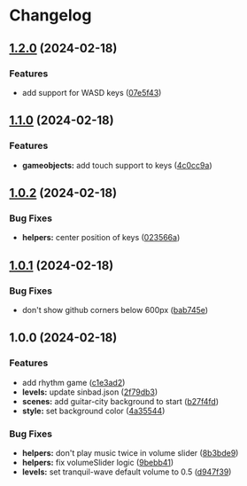 # Changelog

## [1.2.0](https://github.com/remarkablegames/rhythmism/compare/v1.1.0...v1.2.0) (2024-02-18)


### Features

* add support for WASD keys ([07e5f43](https://github.com/remarkablegames/rhythmism/commit/07e5f43b5062caecfe36683d15bfe3315f8deb21))

## [1.1.0](https://github.com/remarkablegames/rhythmism/compare/v1.0.2...v1.1.0) (2024-02-18)


### Features

* **gameobjects:** add touch support to keys ([4c0cc9a](https://github.com/remarkablegames/rhythmism/commit/4c0cc9a7e6b7a3ee9b529da6ec007e3423026680))

## [1.0.2](https://github.com/remarkablegames/rhythmism/compare/v1.0.1...v1.0.2) (2024-02-18)


### Bug Fixes

* **helpers:** center position of keys ([023566a](https://github.com/remarkablegames/rhythmism/commit/023566a660618995a2ea983b4e4f1696adf2cbc5))

## [1.0.1](https://github.com/remarkablegames/rhythmism/compare/v1.0.0...v1.0.1) (2024-02-18)


### Bug Fixes

* don't show github corners below 600px ([bab745e](https://github.com/remarkablegames/rhythmism/commit/bab745e9d4e3de24a25ccbdaaf6c3964132e2201))

## 1.0.0 (2024-02-18)


### Features

* add rhythm game ([c1e3ad2](https://github.com/remarkablegames/rhythmism/commit/c1e3ad217dee836b2598c9778ec6c937f676ccae))
* **levels:** update sinbad.json ([2f79db3](https://github.com/remarkablegames/rhythmism/commit/2f79db36614108f0d66fe2c3a431eb7044ee403b))
* **scenes:** add guitar-city background to start ([b27f4fd](https://github.com/remarkablegames/rhythmism/commit/b27f4fd7bc3a8a0f4874c2f72039acb9ef44c046))
* **style:** set background color ([4a35544](https://github.com/remarkablegames/rhythmism/commit/4a3554429889809667ebe0935cffe0f96c274118))


### Bug Fixes

* **helpers:** don't play music twice in volume slider ([8b3bde9](https://github.com/remarkablegames/rhythmism/commit/8b3bde9f0501f78474f2de370f756369a1491333))
* **helpers:** fix volumeSlider logic ([9bebb41](https://github.com/remarkablegames/rhythmism/commit/9bebb41c02f37f3da5e9ae9267a6890d3012f8ef))
* **levels:** set tranquil-wave default volume to 0.5 ([d947f39](https://github.com/remarkablegames/rhythmism/commit/d947f39dde8547029537a172d1319a642f7a34a9))
